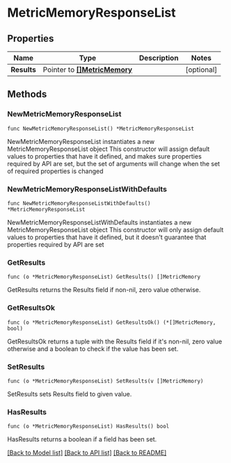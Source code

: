# MetricMemoryResponseList

## Properties

Name | Type | Description | Notes
------------ | ------------- | ------------- | -------------
**Results** | Pointer to [**[]MetricMemory**](MetricMemory.md) |  | [optional] 

## Methods

### NewMetricMemoryResponseList

`func NewMetricMemoryResponseList() *MetricMemoryResponseList`

NewMetricMemoryResponseList instantiates a new MetricMemoryResponseList object
This constructor will assign default values to properties that have it defined,
and makes sure properties required by API are set, but the set of arguments
will change when the set of required properties is changed

### NewMetricMemoryResponseListWithDefaults

`func NewMetricMemoryResponseListWithDefaults() *MetricMemoryResponseList`

NewMetricMemoryResponseListWithDefaults instantiates a new MetricMemoryResponseList object
This constructor will only assign default values to properties that have it defined,
but it doesn't guarantee that properties required by API are set

### GetResults

`func (o *MetricMemoryResponseList) GetResults() []MetricMemory`

GetResults returns the Results field if non-nil, zero value otherwise.

### GetResultsOk

`func (o *MetricMemoryResponseList) GetResultsOk() (*[]MetricMemory, bool)`

GetResultsOk returns a tuple with the Results field if it's non-nil, zero value otherwise
and a boolean to check if the value has been set.

### SetResults

`func (o *MetricMemoryResponseList) SetResults(v []MetricMemory)`

SetResults sets Results field to given value.

### HasResults

`func (o *MetricMemoryResponseList) HasResults() bool`

HasResults returns a boolean if a field has been set.


[[Back to Model list]](../README.md#documentation-for-models) [[Back to API list]](../README.md#documentation-for-api-endpoints) [[Back to README]](../README.md)



